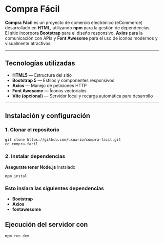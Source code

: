 # Compra Fácil

**Compra Fácil** es un proyecto de comercio electrónico (eCommerce) desarrollado en **HTML**, utilizando **npm** para la gestión de dependencias.  
El sitio incorpora **Bootstrap** para el diseño responsivo, **Axios** para la comunicación con APIs y **Font Awesome** para el uso de íconos modernos y visualmente atractivos.

---

## Tecnologías utilizadas

-  **HTML5** — Estructura del sitio  
-  **Bootstrap 5** — Estilos y componentes responsivos  
-  **Axios** — Manejo de peticiones HTTP  
-  **Font Awesome** — Íconos vectoriales  
-  **Vite (opcional)** — Servidor local y recarga automática para desarrollo  

---

## Instalación y configuración

### 1. Clonar el repositorio

```
git clone https://github.com/usuario/compra-facil.git
cd compra-facil
```

### 2. Instalar dependencias 
**Asegurate tener Node.js** instalado

```
npm instal
```

### Esto inslara las siguientes dependencias
- **Bootstrap**
- **Axios**
- **fontawesome**

## Ejecución del servidor con

```
npm run dev
```